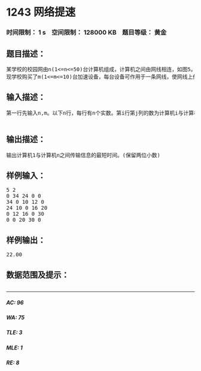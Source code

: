 # 1243 网络提速   
### 时间限制： 1 s&nbsp;&nbsp;&nbsp;&nbsp;空间限制： 128000 KB&nbsp;&nbsp;&nbsp;&nbsp;题目等级： 黄金  
## 题目描述：  

<pre>
某学校的校园网由n(1<=n<=50)台计算机组成，计算机之间由网线相连，如图5。其中顶点代表计算机，边代表网线。正如你所见，不同网线的传输能力不尽相同，例如计算机1与计算机2之间传输信息需要34秒，而计算机2与计算机3之间的传输信息只要10秒。计算机1与计算机5之间传输信息需要44秒，途径为机1到机3到机5。
现学校购买了m(1<=m<=10)台加速设备，每台设备可作用于一条网线，使网线上传输信息用时减半。多台设备可用于同一条网线，其效果叠加，即用两台设备，用时为原来的1/4，用三台设备，用时为原来的1/8。如何合理使用这些设备，使计算机1到计算机n传输用时最少，这个问题急需解决。校方请你编程解决这个问题。例如图5，若m=2，则将两台设备分别用于1-3，3-5的线路，传输用时可减少为22秒，这是最佳解。
</pre>
  
  
## 输入描述：  

<pre>
第一行先输入n,m。以下n行，每行有n个实数。第i行第j列的数为计算机i与计算机j之间网线的传输用时，0表示它们之间没有网线连接。注意输入数据中，从计算机1到计算机n至少有一条网路。
 
</pre>
  
  
## 输出描述：  

<pre>
输出计算机1与计算机n之间传输信息的最短时间。(保留两位小数)
</pre>
  
  
## 样例输入：  

<pre>
5 2
0 34 24 0 0
34 0 10 12 0
24 10 0 16 20
0 12 16 0 30
0 0 20 30 0
</pre>
  
  
## 样例输出：  

<pre>
22.00
</pre>
  
  
## 数据范围及提示：  

<pre>
</pre>
  
  
***  

##### AC: 96  
##### WA: 75  
##### TLE: 3  
##### MLE: 1  
##### RE: 8  
